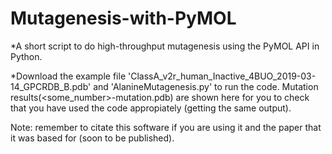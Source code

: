 # Mutagenesis-with-PyMOL
*A short script to do high-throughput mutagenesis using the PyMOL API in Python.

*Download the example file 'ClassA_v2r_human_Inactive_4BUO_2019-03-14_GPCRDB_B.pdb' and 'AlanineMutagenesis.py' to run the code.
Mutation results(<some_number>-mutation.pdb) are shown here for you to check that you have used the code appropiately (getting the same output).

Note: remember to citate this software if you are using it and the paper that it was based for (soon to be published).


